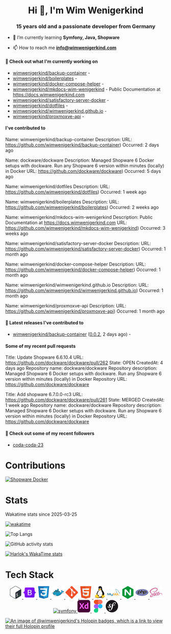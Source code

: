 <h1 align="center">Hi 👋, I'm Wim Wenigerkind</h1>
<h3 align="center">15 years old and a passionate developer from Germany</h3>

- 🌱 I’m currently learning **Symfony, Java, Shopware**

- 📫 How to reach me **info@wimwenigerkind.com**

#### 🌱 Check out what I'm currently working on

- [wimwenigerkind/backup-container](https://github.com/wimwenigerkind/backup-container) - 
- [wimwenigerkind/boilerplates](https://github.com/wimwenigerkind/boilerplates) - 
- [wimwenigerkind/docker-compose-helper](https://github.com/wimwenigerkind/docker-compose-helper) - 
- [wimwenigerkind/mkdocs-wim-wenigerkind](https://github.com/wimwenigerkind/mkdocs-wim-wenigerkind) - Public Documentation at https://docs.wimwenigerkind.com
- [wimwenigerkind/satisfactory-server-docker](https://github.com/wimwenigerkind/satisfactory-server-docker) - 
- [wimwenigerkind/dotfiles](https://github.com/wimwenigerkind/dotfiles) - 
- [wimwenigerkind/wimwenigerkind.github.io](https://github.com/wimwenigerkind/wimwenigerkind.github.io) - 
- [wimwenigerkind/proxmoxve-api](https://github.com/wimwenigerkind/proxmoxve-api) - 

#### I've contributed to

Name: wimwenigerkind/backup-container
Description: 
URL: https://github.com/wimwenigerkind/backup-container)
Occurred: 2 days ago

Name: dockware/dockware
Description: Managed Shopware 6 Docker setups with dockware. Run any Shopware 6 version within minutes (locally) in Docker
URL: https://github.com/dockware/dockware)
Occurred: 5 days ago

Name: wimwenigerkind/dotfiles
Description: 
URL: https://github.com/wimwenigerkind/dotfiles)
Occurred: 1 week ago

Name: wimwenigerkind/boilerplates
Description: 
URL: https://github.com/wimwenigerkind/boilerplates)
Occurred: 2 weeks ago

Name: wimwenigerkind/mkdocs-wim-wenigerkind
Description: Public Documentation at https://docs.wimwenigerkind.com
URL: https://github.com/wimwenigerkind/mkdocs-wim-wenigerkind)
Occurred: 3 weeks ago

Name: wimwenigerkind/satisfactory-server-docker
Description: 
URL: https://github.com/wimwenigerkind/satisfactory-server-docker)
Occurred: 1 month ago

Name: wimwenigerkind/docker-compose-helper
Description: 
URL: https://github.com/wimwenigerkind/docker-compose-helper)
Occurred: 1 month ago

Name: wimwenigerkind/wimwenigerkind.github.io
Description: 
URL: https://github.com/wimwenigerkind/wimwenigerkind.github.io)
Occurred: 1 month ago

Name: wimwenigerkind/proxmoxve-api
Description: 
URL: https://github.com/wimwenigerkind/proxmoxve-api)
Occurred: 1 month ago


#### 🔭 Latest releases I've contributed to

- [wimwenigerkind/backup-container](https://github.com/wimwenigerkind/backup-container) ([0.0.2](https://github.com/wimwenigerkind/backup-container/releases/tag/0.0.2), 2 days ago) - 

#### Some of my recent pull requests

Title: Update Shopware 6.6.10.4
URL: https://github.com/dockware/dockware/pull/262
State: OPEN
CreatedAt: 4 days ago
Repository name: dockware/dockware
Repository description: Managed Shopware 6 Docker setups with dockware. Run any Shopware 6 version within minutes (locally) in Docker
Repository URL: https://github.com/dockware/dockware

Title: Add shopware 6.7.0.0-rc3
URL: https://github.com/dockware/dockware/pull/261
State: MERGED
CreatedAt: 1 week ago
Repository name: dockware/dockware
Repository description: Managed Shopware 6 Docker setups with dockware. Run any Shopware 6 version within minutes (locally) in Docker
Repository URL: https://github.com/dockware/dockware


#### 👯 Check out some of my recent followers

- [coda-coda-23](https://github.com/coda-coda-23)

# Contributions

[![Shopware Docker](https://github-readme-stats.vercel.app/api/pin/?username=dockware&repo=dockware)](https://github.com/dockware/dockware)


# Stats

Wakatime stats since 2025-03-25

[![wakatime](https://wakatime.com/badge/user/e646e006-b4c5-4881-897c-e6eac563592a.svg)](https://wakatime.com/@e646e006-b4c5-4881-897c-e6eac563592a)

![Top Langs](https://github-readme-stats.vercel.app/api/top-langs/?username=wimwenigerkind&layout=compact)

![GitHub activity stats](https://github-readme-stats.vercel.app/api?username=wimwenigerkind&show_icons=true&count_private=true)

[![Harlok's WakaTime stats](https://github-readme-stats.vercel.app/api/wakatime?username=wimwenigerkind)](https://github.com/anuraghazra/github-readme-stats)


# Tech Stack

<p align="center">
    <a href="https://www.gnu.org/software/bash/" target="_blank" rel="noopener noreferrer">
        <img src="https://raw.githubusercontent.com/devicons/devicon/refs/heads/master/icons/bash/bash-original.svg" alt="bash" width="40" height="40"/>
    </a>
    <span></span>
    <a href="https://getbootstrap.com" target="_blank" rel="noreferrer">
        <img src="https://raw.githubusercontent.com/devicons/devicon/master/icons/bootstrap/bootstrap-original.svg" alt="bootstrap" width="40" height="40"/>
    </a>
    <a href="https://www.w3schools.com/css/" target="_blank" rel="noreferrer">
        <img src="https://raw.githubusercontent.com/devicons/devicon/refs/heads/master/icons/css3/css3-original.svg" alt="css3" width="40" height="40"/>
    </a>
    <a href="https://www.docker.com/" target="_blank" rel="noreferrer">
        <img src="https://raw.githubusercontent.com/devicons/devicon/master/icons/docker/docker-original.svg" alt="docker" width="40" height="40"/>
    </a>
    <a href="https://git-scm.com/" target="_blank" rel="noreferrer">
        <img src="https://raw.githubusercontent.com/devicons/devicon/refs/heads/master/icons/git/git-original.svg" alt="git" width="40" height="40"/>
    </a>
    <a href="https://www.w3.org/html/" target="_blank" rel="noreferrer">
        <img src="https://raw.githubusercontent.com/devicons/devicon/master/icons/html5/html5-original.svg" alt="html5" width="40" height="40"/>
    </a>
    <a href="https://www.linux.org/" target="_blank" rel="noreferrer">
        <img src="https://raw.githubusercontent.com/devicons/devicon/master/icons/linux/linux-original.svg" alt="linux" width="40" height="40"/>
    </a>
    <a href="https://www.mysql.com/" target="_blank" rel="noreferrer">
        <img src="https://raw.githubusercontent.com/devicons/devicon/master/icons/mysql/mysql-original-wordmark.svg" alt="mysql" width="40" height="40"/>
    </a>
    <a href="https://www.nginx.com" target="_blank" rel="noreferrer">
        <img src="https://raw.githubusercontent.com/devicons/devicon/master/icons/nginx/nginx-original.svg" alt="nginx" width="40" height="40"/>
    </a>
    <a href="https://www.php.net" target="_blank" rel="noreferrer">
        <img src="https://raw.githubusercontent.com/devicons/devicon/master/icons/php/php-original.svg" alt="php" width="40" height="40"/>
    </a>
    <a href="https://sass-lang.com" target="_blank" rel="noreferrer">
        <img src="https://raw.githubusercontent.com/devicons/devicon/master/icons/sass/sass-original.svg" alt="sass" width="40" height="40"/>
    </a>
    <a href="https://symfony.com" target="_blank" rel="noreferrer">
        <img src="https://symfony.com/logos/symfony_black_03.svg" alt="symfony" width="40" height="40"/>
    </a>
    <a href="https://www.adobe.com/products/xd.html" target="_blank" rel="noreferrer">
        <img src="https://raw.githubusercontent.com/devicons/devicon/refs/heads/master/icons/xd/xd-original.svg" alt="xd" width="40" height="40"/>
    </a>
    <a href="https://www.figma.com/" target="_blank" rel="noreferrer">
        <img src="https://raw.githubusercontent.com/devicons/devicon/refs/heads/master/icons/figma/figma-original.svg" alt="figma" width="40" height="40"/>
    </a>
    <a href="https://www.symfony.com/" target="_blank" rel="noreferrer">
        <img src="https://raw.githubusercontent.com/devicons/devicon/refs/heads/master/icons/symfony/symfony-original.svg" alt="symfony" width="40" height="40"/>
    </a>
</p>

[![An image of @wimwenigerkind's Holopin badges, which is a link to view their full Holopin profile](https://holopin.me/wimwenigerkind)](https://holopin.io/@wimwenigerkind)
